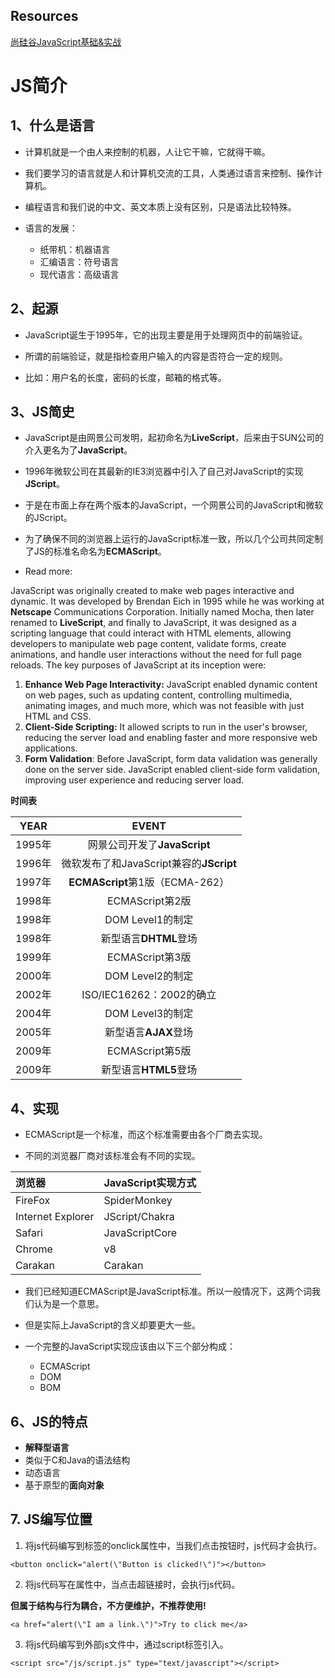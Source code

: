 ## Resources
[尚硅谷JavaScript基础&实战](https://www.bilibili.com/video/BV1YW411T7GX?p=1&vd_source=0d8bff576ae951115e73479ce587bf1e)

# JS简介

## 1、什么是语言

- 计算机就是一个由人来控制的机器，人让它干嘛，它就得干嘛。

- 我们要学习的语言就是人和计算机交流的工具，人类通过语言来控制、操作计算机。

- 编程语言和我们说的中文、英文本质上没有区别，只是语法比较特殊。

- 语言的发展：
  - 纸带机：机器语言
  - 汇编语言：符号语言
  - 现代语言：高级语言

## 2、起源

- JavaScript诞生于1995年，它的出现主要是用于处理网页中的前端验证。

- 所谓的前端验证，就是指检查用户输入的内容是否符合一定的规则。

- 比如：用户名的长度，密码的长度，邮箱的格式等。

## 3、JS简史

- JavaScript是由网景公司发明，起初命名为**LiveScript**，后来由于SUN公司的介入更名为了**JavaScript**。

- 1996年微软公司在其最新的IE3浏览器中引入了自己对JavaScript的实现**JScript**。

- 于是在市面上存在两个版本的JavaScript，一个网景公司的JavaScript和微软的JScript。

- 为了确保不同的浏览器上运行的JavaScript标准一致，所以几个公司共同定制了JS的标准名命名为**ECMAScript**。

- Read more: 

JavaScript was originally created to make web pages interactive and dynamic. It was developed by Brendan Eich in 1995 while he was working at **Netscape** Communications Corporation. Initially named Mocha, then later renamed to **LiveScript**, and finally to JavaScript, it was designed as a scripting language that could interact with HTML elements, allowing developers to manipulate web page content, validate forms, create animations, and handle user interactions without the need for full page reloads. The key purposes of JavaScript at its inception were:

1. **Enhance Web Page Interactivity:** JavaScript enabled dynamic content on web pages, such as updating content, controlling multimedia, animating images, and much more, which was not feasible with just HTML and CSS.
2. **Client-Side Scripting:** It allowed scripts to run in the user's browser, reducing the server load and enabling faster and more responsive web applications.
3. **Form Validation**: Before JavaScript, form data validation was generally done on the server side. JavaScript enabled client-side form validation, improving user experience and reducing server load.

**时间表**

| YEAR   | EVENT                                 |
| :----: | :------------------------------------:|
| 1995年 | 网景公司开发了**JavaScript**            |
| 1996年 | 微软发布了和JavaScript兼容的**JScript** |
| 1997年 | **ECMAScript**第1版（ECMA-262）        |
| 1998年 | ECMAScript第2版                        |
| 1998年 | DOM Level1的制定                       |
| 1998年 | 新型语言**DHTML**登场                   |
| 1999年 | ECMAScript第3版                        |
| 2000年 | DOM Level2的制定                       |
| 2002年 | ISO/IEC16262：2002的确立                |
| 2004年 | DOM Level3的制定                        |
| 2005年 | 新型语言**AJAX**登场                    |
| 2009年 | ECMAScript第5版                         |
| 2009年 | 新型语言**HTML5**登场                   |



## 4、实现

- ECMAScript是一个标准，而这个标准需要由各个厂商去实现。

- 不同的浏览器厂商对该标准会有不同的实现。

| 浏览器            | JavaScript实现方式 |
| :---------------- | :----------------- |
| FireFox           | SpiderMonkey       |
| Internet Explorer | JScript/Chakra     |
| Safari            | JavaScriptCore     |
| Chrome            | v8                 |
| Carakan           | Carakan            |

- 我们已经知道ECMAScript是JavaScript标准。所以一般情况下，这两个词我们认为是一个意思。

- 但是实际上JavaScript的含义却要更大一些。

- 一个完整的JavaScript实现应该由以下三个部分构成：
  - ECMAScript
  - DOM
  - BOM


## 6、JS的特点

- **解释型语言**
- 类似于C和Java的语法结构
- 动态语言
- 基于原型的**面向对象**

## 7. JS编写位置
1. 将js代码编写到标签的onclick属性中，当我们点击按钮时，js代码才会执行。

```
<button onclick="alert(\"Button is clicked!\")"></button>

```

2. 将js代码写在<href>属性中，当点击超链接时，会执行js代码。

**但属于结构与行为耦合，不方便维护，不推荐使用!** 
```
<a href="alert(\"I am a link.\")">Try to click me</a>

```

3. 将js代码编写到外部js文件中，通过script标签引入。
```
<script src="/js/script.js" type="text/javascript"></script>

```

**<script>标签一旦用于引入外部文件，则·不能进行代码编写，浏览器会自动忽略**

## 7. JS注释

1. 多行注释
```
/*
 *  多行注释
 *  中间星号*为optional
 *  注释中的内容不会被执行，但是可以在源代码中查看
 *  要养成良好的编程comments的习惯，也可以通过comment来对代码进行简单调试
 */

```

2. 单行注释
```
// 单行注释

```

## 8. Notes
- JS中严格区分大小写
- JS中每一条语句以分号 **;** 结尾。如果不写分号，浏览器会自动添加，但是会消耗一些系统资源，而且有些时候，浏览器会加错分号，所以在开发中分号必须写。
- JS中会忽略多个空格和换行，所以我们可以利用空格和换行对代码进行格式化。

## 9. 字面量与变量